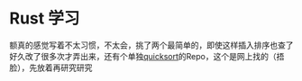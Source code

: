 # Rust 学习

额真的感觉写着不太习惯，不太会，挑了两个最简单的，即使这样插入排序也查了好久改了很多次才弄出来，还有个单独[quicksort](https://github.com/grtsinry43/rust-quicksort)的Repo，这个是网上找的（捂脸），先放着再研究研究

